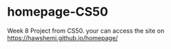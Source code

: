 # homepage-CS50
Week 8 Project from CS50.
your can access the site on https://hawshemi.github.io/homepage/
